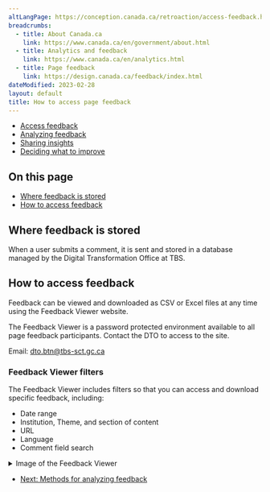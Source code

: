 ```yaml
---
altLangPage: https://conception.canada.ca/retroaction/access-feedback.html
breadcrumbs:
  - title: About Canada.ca
    link: https://www.canada.ca/en/government/about.html
  - title: Analytics and feedback
    link: https://www.canada.ca/en/analytics.html
  - title: Page feedback
    link: https://design.canada.ca/feedback/index.html
dateModified: 2023-02-28
layout: default
title: How to access page feedback
---
```

  <div class="gc-stp-stp">
  		<div class="row">
  			<ul class="toc lst-spcd col-md-12">
  				<li class="col-md-4 col-sm-6"><a class="list-group-item active" href="access-feedback.html">Access feedback</a></li>
  								<li class="col-md-4 col-sm-6"><a class="list-group-item" href="analyze-feedback.html">Analyzing feedback</a></li>
  			<li class="col-md-4 col-sm-6"><a class="list-group-item" href="insights.html">Sharing insights</a></li>
        	<li class="col-md-4 col-sm-6"><a class="list-group-item" href="prioritize.html">Deciding what to improve</a></li>
  			</ul>
  		</div>
  	</div>


## On this page
* [Where feedback is stored](#where-feedback-is-stored)
* [How to access feedback](#how-to-access-feedback)

## Where feedback is stored

When a user submits a comment, it is sent and stored in a database managed by the Digital Transformation Office at TBS.

## How to access feedback

Feedback can be viewed and downloaded as CSV or Excel files at any time using the Feedback Viewer website.

The Feedback Viewer is a password protected environment available to all page feedback participants. Contact the DTO to access to the site.

Email: [dto.btn@tbs-sct.gc.ca](mailto:dto.btn@tbs-sct.gc.ca)

### Feedback Viewer filters

The Feedback Viewer includes filters so that you can access and download specific feedback, including:
*   Date range
*   Institution, Theme, and section of content
*   URL
*   Language
*   Comment field search


<details>
<summary>Image of the Feedback Viewer</summary>
<p><img src="images/feedback-viewer.png" alt="screenshot of the Feedback viewer showing the filter categories" class="img-responsive"/></p>
</details>

<nav role="navigation" class="mrgn-bttm-lg">
<ul class="pager">
<li class="next"><a href="analyze-feedback.html" rel="next">Next: Methods for analyzing feedback</a></li>
</ul>
</nav>
